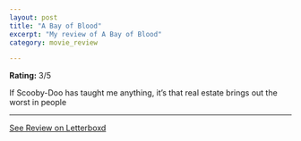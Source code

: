 ```yaml
---
layout: post
title: "A Bay of Blood"
excerpt: "My review of A Bay of Blood"
category: movie_review

---
```


**Rating:** 3/5

If Scooby-Doo has taught me anything, it’s that real estate brings out the worst in people

<hr>

[See Review on Letterboxd](https://boxd.it/1ILJNb)
